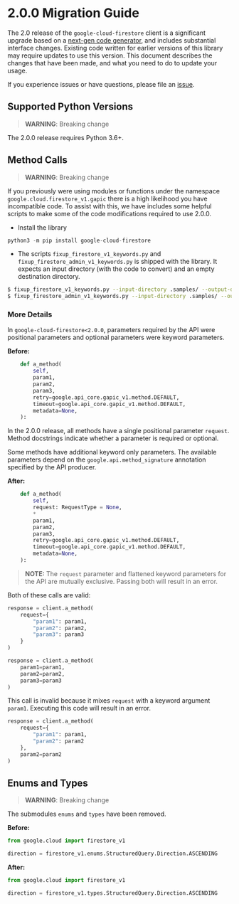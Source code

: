 # 2.0.0 Migration Guide

The 2.0 release of the `google-cloud-firestore` client is a significant upgrade based on a [next-gen code generator](https://github.com/googleapis/gapic-generator-python), and includes substantial interface changes. Existing code written for earlier versions of this library may require updates to use this version. This document describes the changes that have been made, and what you need to do to update your usage.

If you experience issues or have questions, please file an [issue](https://github.com/googleapis/python-firestore/issues).

## Supported Python Versions

> **WARNING**: Breaking change

The 2.0.0 release requires Python 3.6+.


## Method Calls

> **WARNING**: Breaking change

If you previously were using modules or functions under the namespace
`google.cloud.firestore_v1.gapic` there is a high likelihood you have incompatible code.
To assist with this, we have includes some helpful scripts to make some of the code
modifications required to use 2.0.0.

* Install the library

```py
python3 -m pip install google-cloud-firestore
```

* The scripts `fixup_firestore_v1_keywords.py` and `fixup_firestore_admin_v1_keywords.py` 
is shipped with the library. It expects an input directory (with the code to convert)
and an empty destination directory.

```sh
$ fixup_firestore_v1_keywords.py --input-directory .samples/ --output-directory samples/
$ fixup_firestore_admin_v1_keywords.py --input-directory .samples/ --output-directory samples/
```

### More Details

In `google-cloud-firestore<2.0.0`, parameters required by the API were positional parameters and optional parameters were keyword parameters.

**Before:**
```py
    def a_method(
        self,
        param1,
        param2,
        param3,
        retry=google.api_core.gapic_v1.method.DEFAULT,
        timeout=google.api_core.gapic_v1.method.DEFAULT,
        metadata=None,
    ):
```

In the 2.0.0 release, all methods have a single positional parameter `request`. Method docstrings indicate whether a parameter is required or optional.

Some methods have additional keyword only parameters. The available parameters depend on the `google.api.method_signature` annotation specified by the API producer.


**After:**
```py
    def a_method(
        self,
        request: RequestType = None,
        *
        param1,
        param2,
        param3,
        retry=google.api_core.gapic_v1.method.DEFAULT,
        timeout=google.api_core.gapic_v1.method.DEFAULT,
        metadata=None,
    ):
```

> **NOTE:** The `request` parameter and flattened keyword parameters for the API are mutually exclusive.
> Passing both will result in an error.


Both of these calls are valid:

```py
response = client.a_method(
    request={
        "param1": param1,
        "param2": param2,
        "param3": param3
    }
)
```

```py
response = client.a_method(
    param1=param1,
    param2=param2,
    param3=param3
)
```

This call is invalid because it mixes `request` with a keyword argument `param1`. Executing this code
will result in an error.

```py
response = client.a_method(
    request={
        "param1": param1,
        "param2": param2
    },
    param2=param2
)
```



## Enums and Types


> **WARNING**: Breaking change

The submodules `enums` and `types` have been removed.

**Before:**
```py
from google.cloud import firestore_v1

direction = firestore_v1.enums.StructuredQuery.Direction.ASCENDING
```


**After:**
```py
from google.cloud import firestore_v1

direction = firestore_v1.types.StructuredQuery.Direction.ASCENDING
```
